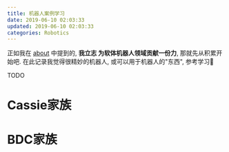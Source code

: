 ```yaml
---
title: 机器人案例学习
date: 2019-06-10 02:03:33
updated: 2019-06-10 02:03:33
categories: Robotics
---
```


正如我在 [about](https://leojhonsong.github.io/zh-CN/about/) 中提到的, **我立志
为软体机器人领域贡献一份力**, 那就先从积累开始吧. 在此记录我觉得很精妙的机器人,
或可以用于机器人的"东西", 参考学习💪

<!-- More -->

TODO

# Cassie家族

# BDC家族
